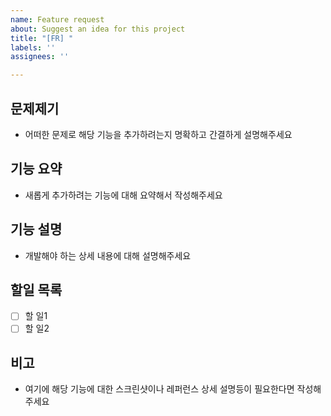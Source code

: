 ```yaml
---
name: Feature request
about: Suggest an idea for this project
title: "[FR] "
labels: ''
assignees: ''

---
```


## 문제제기
- 어떠한 문제로 해당 기능을 추가하려는지 명확하고 간결하게 설명해주세요

## 기능 요약
- 새롭게 추가하려는 기능에 대해 요약해서 작성해주세요

## 기능 설명
- 개발해야 하는 상세 내용에 대해 설명해주세요

## 할일 목록
- [ ] 할 일1
- [ ] 할 일2

## 비고
- 여기에 해당 기능에 대한 스크린샷이나 레퍼런스 상세 설명등이 필요한다면 작성해주세요
